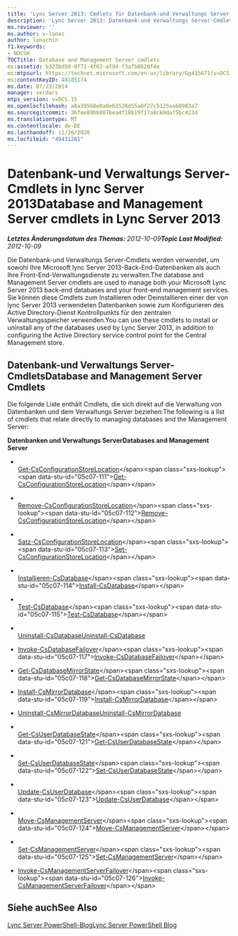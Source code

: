 ```yaml
---
title: 'Lync Server 2013: Cmdlets für Datenbank-und Verwaltungs Server'
description: 'Lync Server 2013: Datenbank-und Verwaltungs Server-Cmdlets.'
ms.reviewer: ''
ms.author: v-lanac
author: lanachin
f1.keywords:
- NOCSH
TOCTitle: Database and Management Server cmdlets
ms:assetid: b323bd59-8f71-4f03-af94-f3afb8620f4e
ms:mtpsurl: https://technet.microsoft.com/en-us/library/Gg415671(v=OCS.15)
ms:contentKeyID: 48185174
ms.date: 07/23/2014
manager: serdars
mtps_version: v=OCS.15
ms.openlocfilehash: a0a39568e0a0e61526d55a0f27c5125aab8983a7
ms.sourcegitcommit: 36fee89bb887bea4f18b19f17a8c69daf5bc423d
ms.translationtype: MT
ms.contentlocale: de-DE
ms.lasthandoff: 11/26/2020
ms.locfileid: "49431281"
---
```

# <a name="database-and-management-server-cmdlets-in-lync-server-2013"></a><span data-ttu-id="05c07-103">Datenbank-und Verwaltungs Server-Cmdlets in lync Server 2013</span><span class="sxs-lookup"><span data-stu-id="05c07-103">Database and Management Server cmdlets in Lync Server 2013</span></span>

<div data-xmlns="http://www.w3.org/1999/xhtml">

<div class="topic" data-xmlns="http://www.w3.org/1999/xhtml" data-msxsl="urn:schemas-microsoft-com:xslt" data-cs="https://msdn.microsoft.com/">

<div data-asp="https://msdn2.microsoft.com/asp">



</div>

<div id="mainSection">

<div id="mainBody"><span data-ttu-id="05c07-104">

<span> </span></span><span class="sxs-lookup"><span data-stu-id="05c07-104">

<span> </span></span></span>

<span data-ttu-id="05c07-105">_**Letztes Änderungsdatum des Themas:** 2012-10-09_</span><span class="sxs-lookup"><span data-stu-id="05c07-105">_**Topic Last Modified:** 2012-10-09_</span></span>

<span data-ttu-id="05c07-106">Die Datenbank-und Verwaltungs Server-Cmdlets werden verwendet, um sowohl Ihre Microsoft lync Server 2013-Back-End-Datenbanken als auch Ihre Front-End-Verwaltungsdienste zu verwalten.</span><span class="sxs-lookup"><span data-stu-id="05c07-106">The database and Management Server cmdlets are used to manage both your Microsoft Lync Server 2013 back-end databases and your front-end management services.</span></span> <span data-ttu-id="05c07-107">Sie können diese Cmdlets zum Installieren oder Deinstallieren einer der von lync Server 2013 verwendeten Datenbanken sowie zum Konfigurieren des Active Directory-Dienst Kontrollpunkts für den zentralen Verwaltungsspeicher verwenden.</span><span class="sxs-lookup"><span data-stu-id="05c07-107">You can use these cmdlets to install or uninstall any of the databases used by Lync Server 2013, in addition to configuring the Active Directory service control point for the Central Management store.</span></span>

<div>

## <a name="database-and-management-server-cmdlets"></a><span data-ttu-id="05c07-108">Datenbank-und Verwaltungs Server-Cmdlets</span><span class="sxs-lookup"><span data-stu-id="05c07-108">Database and Management Server Cmdlets</span></span>

<span data-ttu-id="05c07-109">Die folgende Liste enthält Cmdlets, die sich direkt auf die Verwaltung von Datenbanken und dem Verwaltungs Server beziehen:</span><span class="sxs-lookup"><span data-stu-id="05c07-109">The following is a list of cmdlets that relate directly to managing databases and the Management Server:</span></span>

<span data-ttu-id="05c07-110">**Datenbanken und Verwaltungs Server**</span><span class="sxs-lookup"><span data-stu-id="05c07-110">**Databases and Management Server**</span></span>

  - <span></span>  
    <span data-ttu-id="05c07-111">[Get-CsConfigurationStoreLocation](https://technet.microsoft.com/library/Gg412814(v=OCS.15))</span><span class="sxs-lookup"><span data-stu-id="05c07-111">[Get-CsConfigurationStoreLocation](https://technet.microsoft.com/library/Gg412814(v=OCS.15))</span></span>

  - <span></span>  
    <span data-ttu-id="05c07-112">[Remove-CsConfigurationStoreLocation](https://technet.microsoft.com/library/Gg398214(v=OCS.15))</span><span class="sxs-lookup"><span data-stu-id="05c07-112">[Remove-CsConfigurationStoreLocation](https://technet.microsoft.com/library/Gg398214(v=OCS.15))</span></span>

  - <span></span>  
    <span data-ttu-id="05c07-113">[Satz-CsConfigurationStoreLocation](https://technet.microsoft.com/library/Gg398258(v=OCS.15))</span><span class="sxs-lookup"><span data-stu-id="05c07-113">[Set-CsConfigurationStoreLocation](https://technet.microsoft.com/library/Gg398258(v=OCS.15))</span></span>

<!-- end list -->

  - <span></span>  
    <span data-ttu-id="05c07-114">[Installieren-CsDatabase](https://technet.microsoft.com/library/Gg399044(v=OCS.15))</span><span class="sxs-lookup"><span data-stu-id="05c07-114">[Install-CsDatabase](https://technet.microsoft.com/library/Gg399044(v=OCS.15))</span></span>

  - <span></span>  
    <span data-ttu-id="05c07-115">[Test-CsDatabase](https://technet.microsoft.com/library/JJ204839(v=OCS.15))</span><span class="sxs-lookup"><span data-stu-id="05c07-115">[Test-CsDatabase](https://technet.microsoft.com/library/JJ204839(v=OCS.15))</span></span>

  - <span></span>  
    <span data-ttu-id="05c07-116">[Uninstall-CsDatabase](unhttps://technet.microsoft.com/library/Gg399044(v=OCS.15))</span><span class="sxs-lookup"><span data-stu-id="05c07-116">[Uninstall-CsDatabase](unhttps://technet.microsoft.com/library/Gg399044(v=OCS.15))</span></span>

<!-- end list -->

  - <span data-ttu-id="05c07-117">[Invoke-CsDatabaseFailover](https://technet.microsoft.com/library/JJ204744(v=OCS.15))</span><span class="sxs-lookup"><span data-stu-id="05c07-117">[Invoke-CsDatabaseFailover](https://technet.microsoft.com/library/JJ204744(v=OCS.15))</span></span>

<!-- end list -->

  - <span data-ttu-id="05c07-118">[Get-CsDatabaseMirrorState](https://technet.microsoft.com/library/JJ204845(v=OCS.15))</span><span class="sxs-lookup"><span data-stu-id="05c07-118">[Get-CsDatabaseMirrorState](https://technet.microsoft.com/library/JJ204845(v=OCS.15))</span></span>

<!-- end list -->

  - <span data-ttu-id="05c07-119">[Install-CsMirrorDatabase](https://technet.microsoft.com/library/JJ204986(v=OCS.15))</span><span class="sxs-lookup"><span data-stu-id="05c07-119">[Install-CsMirrorDatabase](https://technet.microsoft.com/library/JJ204986(v=OCS.15))</span></span>

  - <span data-ttu-id="05c07-120">[Uninstall-CsMirrorDatabase](unhttps://technet.microsoft.com/library/JJ204986(v=OCS.15))</span><span class="sxs-lookup"><span data-stu-id="05c07-120">[Uninstall-CsMirrorDatabase](unhttps://technet.microsoft.com/library/JJ204986(v=OCS.15))</span></span>

<!-- end list -->

  - <span></span>  
    <span data-ttu-id="05c07-121">[Get-CsUserDatabaseState](https://technet.microsoft.com/library/Gg398831(v=OCS.15))</span><span class="sxs-lookup"><span data-stu-id="05c07-121">[Get-CsUserDatabaseState](https://technet.microsoft.com/library/Gg398831(v=OCS.15))</span></span>

  - <span></span>  
    <span data-ttu-id="05c07-122">[Set-CsUserDatabaseState](https://technet.microsoft.com/library/Gg412973(v=OCS.15))</span><span class="sxs-lookup"><span data-stu-id="05c07-122">[Set-CsUserDatabaseState](https://technet.microsoft.com/library/Gg412973(v=OCS.15))</span></span>

<!-- end list -->

  - <span></span>  
    <span data-ttu-id="05c07-123">[Update-CsUserDatabase](https://technet.microsoft.com/library/Gg398682(v=OCS.15))</span><span class="sxs-lookup"><span data-stu-id="05c07-123">[Update-CsUserDatabase](https://technet.microsoft.com/library/Gg398682(v=OCS.15))</span></span>

<!-- end list -->

  - <span></span>  
    <span data-ttu-id="05c07-124">[Move-CsManagementServer](https://technet.microsoft.com/library/Gg412921(v=OCS.15))</span><span class="sxs-lookup"><span data-stu-id="05c07-124">[Move-CsManagementServer](https://technet.microsoft.com/library/Gg412921(v=OCS.15))</span></span>

  - <span></span>  
    <span data-ttu-id="05c07-125">[Set-CsManagementServer](https://technet.microsoft.com/library/Gg398465(v=OCS.15))</span><span class="sxs-lookup"><span data-stu-id="05c07-125">[Set-CsManagementServer](https://technet.microsoft.com/library/Gg398465(v=OCS.15))</span></span>

<!-- end list -->

  - <span data-ttu-id="05c07-126">[Invoke-CsManagementServerFailover](https://technet.microsoft.com/library/JJ204647(v=OCS.15))</span><span class="sxs-lookup"><span data-stu-id="05c07-126">[Invoke-CsManagementServerFailover](https://technet.microsoft.com/library/JJ204647(v=OCS.15))</span></span>

</div>

<div>

## <a name="see-also"></a><span data-ttu-id="05c07-127">Siehe auch</span><span class="sxs-lookup"><span data-stu-id="05c07-127">See Also</span></span>


[<span data-ttu-id="05c07-128">Lync Server PowerShell-Blog</span><span class="sxs-lookup"><span data-stu-id="05c07-128">Lync Server PowerShell Blog</span></span>](https://go.microsoft.com/fwlink/p/?linkid=203150)  
  

<span data-ttu-id="05c07-129"></div>

</div>

<span> </span>

</div>

</div>

</span><span class="sxs-lookup"><span data-stu-id="05c07-129"></div>

</div>

<span> </span>

</div>

</div>

</span></span></div>

